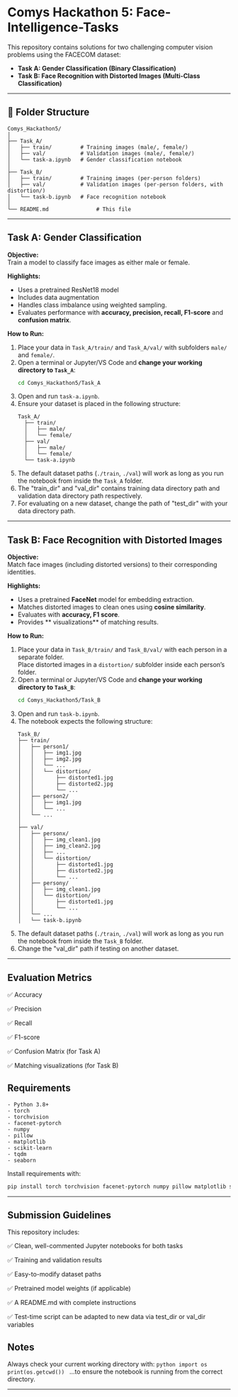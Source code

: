# Comys Hackathon 5: Face-Intelligence-Tasks

This repository contains solutions for two challenging computer vision problems using the FACECOM
dataset:

- **Task A: Gender Classification (Binary Classification)**
- **Task B: Face Recognition with Distorted Images (Multi-Class Classification)**

---

## 📁 Folder Structure

```
Comys_Hackathon5/
│
├── Task_A/
│   ├── train/         # Training images (male/, female/)
│   ├── val/           # Validation images (male/, female/)
│   └── task-a.ipynb   # Gender classification notebook
│
├── Task_B/
│   ├── train/         # Training images (per-person folders)
│   ├── val/           # Validation images (per-person folders, with distortion/)
│   └── task-b.ipynb   # Face recognition notebook
│
└── README.md               # This file
```

---

## Task A: Gender Classification

**Objective:**  
Train a model to classify face images as either male or female.

**Highlights:**  
- Uses a pretrained ResNet18 model
- Includes data augmentation
- Handles class imbalance using weighted sampling.
- Evaluates performance with  **accuracy, precision, recall, F1-score** and **confusion matrix**.

**How to Run:**
1. Place your data in `Task_A/train/` and `Task_A/val/` with subfolders `male/` and `female/`.
2. Open a terminal or Jupyter/VS Code and **change your working directory to `Task_A`**:
    ```bash
    cd Comys_Hackathon5/Task_A
    ```
3. Open and run `task-a.ipynb`.
4. Ensure your dataset is placed in the following structure:
    ```
    Task_A/
      ├── train/
      │   ├── male/
      │   └── female/
      ├── val/
      │   ├── male/
      │   └── female/
      └── task-a.ipynb
    ```
5. The default dataset paths (`./train`, `./val`) will work as long as you run the notebook from inside the `Task_A` folder.
6. The "train_dir" and "val_dir" contains training data directory path and validation data directory path respectively.
7. For evaluating on a new dataset, change the path of "test_dir" with your data directory path.

---

## Task B: Face Recognition with Distorted Images

**Objective:**  
Match face images (including distorted versions) to their corresponding identities.

**Highlights:**
- Uses a pretrained **FaceNet** model for embedding extraction.
- Matches distorted images to clean ones using **cosine similarity**.
- Evaluates with **accuracy, F1 score**.
- Provides ** visualizations** of matching results.

**How to Run:**
1. Place your data in `Task_B/train/` and `Task_B/val/` with each person in a separate folder.  
   Place distorted images in a `distortion/` subfolder inside each person’s folder.
2. Open a terminal or Jupyter/VS Code and **change your working directory to `Task_B`**:
    ```bash
    cd Comys_Hackathon5/Task_B
    ```
3. Open and run `task-b.ipynb`.
4. The notebook expects the following structure:
    ```
    Task_B/
    ├── train/
    │   ├── person1/
    │   │   ├── img1.jpg
    │   │   ├── img2.jpg
    │   │   └── ...
    │   │   └── distortion/
    │   │       ├── distorted1.jpg
    │   │       ├── distorted2.jpg
    │   │       └── ...
    │   ├── person2/
    │   │   ├── img1.jpg
    │   │   └── ...
    │   └── ...
    │
    ├── val/
    │   ├── personx/
    │   │   ├── img_clean1.jpg
    │   │   ├── img_clean2.jpg
    │   │   ├── ...
    │   │   └── distortion/
    │   │       ├── distorted1.jpg
    │   │       ├── distorted2.jpg
    │   │       └── ...
    │   ├── persony/
    │   │   ├── img_clean1.jpg
    │   │   └── distortion/
    │   │       ├── distorted1.jpg
    │   │       └── ...
    │   └── ...
    │   └── task-b.ipynb
    ```
5. The default dataset paths (`./train`, `./val`) will work as long as you run the notebook from inside the `Task_B` folder.
6. Change the "val_dir" path if testing on another dataset.

---

## Evaluation Metrics

✅ Accuracy

✅ Precision

✅ Recall

✅ F1-score

✅ Confusion Matrix (for Task A)

✅ Matching visualizations (for Task B)

## Requirements

    - Python 3.8+
    - torch
    - torchvision
    - facenet-pytorch
    - numpy
    - pillow
    - matplotlib
    - scikit-learn
    - tqdm
    - seaborn

Install requirements with:
```bash
pip install torch torchvision facenet-pytorch numpy pillow matplotlib scikit-learn tqdm seaborn
```

---

## Submission Guidelines
 
This repository includes:

✅ Clean, well-commented Jupyter notebooks for both tasks

✅ Training and validation results

✅ Easy-to-modify dataset paths

✅ Pretrained model weights (if applicable)

✅ A README.md with complete instructions

✅ Test-time script can be adapted to new data via test_dir or val_dir variables

## Notes

Always check your current working directory with:
    ```python
    import os
    print(os.getcwd())
    ```
...to ensure the notebook is running from the correct directory.

---

